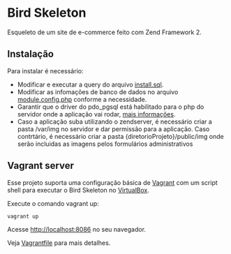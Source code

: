 # Bird Skeleton #
Esqueleto de um site de e-commerce feito com Zend Framework 2.

## Instalação ##
Para instalar é necessário:
- Modificar e executar a query do arquivo [install.sql](data/mysql/install.sql).
- Modificar as infomações de banco de dados no arquivo [module.config.php](module/Application/config/module.config.php) conforme a necessidade.
- Garantir que o driver do pdo_pgsql está habilitado para o php do servidor onde a aplicação vai rodar, [mais informações](http://php.net/manual/pt_BR/ref.pdo-pgsql.php).
- Caso a aplicação suba utilizando o zendserver, é necessário criar a pasta /var/img no servidor e dar permissão para a aplicação. Caso contrtário, é necessário criar a pasta {diretorioProjeto}/public/img onde serão incluidas as imagens pelos formulários administrativos

## Vagrant server ##
Esse projeto suporta uma configuração básica de [Vagrant](http://docs.vagrantup.com/v2/getting-started/index.html) com um script shell para executar o Bird Skeleton no [VirtualBox](https://www.virtualbox.org/wiki/Downloads).

Execute o comando vagrant up:
```
vagrant up
```

Acesse [http://localhost:8086](http://localhost:8086) no seu navegador.

Veja [Vagrantfile](https://github.com/mabez/bird-skeleton/blob/master/Vagrantfile) para mais detalhes.
